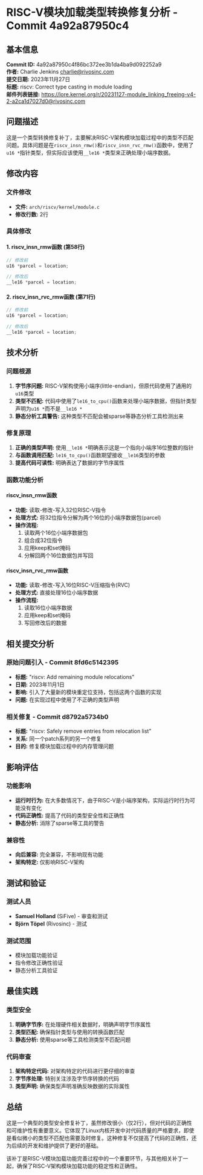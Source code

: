 # RISC-V模块加载类型转换修复分析 - Commit 4a92a87950c4

## 基本信息

**Commit ID:** 4a92a87950c4f86bc372ee3b1da4ba9d092252a9  
**作者:** Charlie Jenkins <charlie@rivosinc.com>  
**提交日期:** 2023年11月27日  
**标题:** riscv: Correct type casting in module loading  
**邮件列表链接:** https://lore.kernel.org/r/20231127-module_linking_freeing-v4-2-a2ca1d7027d0@rivosinc.com  

## 问题描述

这是一个类型转换修复补丁，主要解决RISC-V架构模块加载过程中的类型不匹配问题。具体问题是在`riscv_insn_rmw()`和`riscv_insn_rvc_rmw()`函数中，使用了`u16 *`指针类型，但实际应该使用`__le16 *`类型来正确处理小端序数据。

## 修改内容

### 文件修改
- **文件:** `arch/riscv/kernel/module.c`
- **修改行数:** 2行

### 具体修改

#### 1. riscv_insn_rmw函数 (第58行)
```c
// 修改前
u16 *parcel = location;

// 修改后
__le16 *parcel = location;
```

#### 2. riscv_insn_rvc_rmw函数 (第71行)
```c
// 修改前
u16 *parcel = location;

// 修改后
__le16 *parcel = location;
```

## 技术分析

### 问题根源
1. **字节序问题:** RISC-V架构使用小端序(little-endian)，但原代码使用了通用的`u16`类型
2. **类型不匹配:** 代码中使用了`le16_to_cpu()`函数来处理小端序数据，但指针类型声明为`u16 *`而不是`__le16 *`
3. **静态分析工具警告:** 这种类型不匹配会被sparse等静态分析工具检测出来

### 修复原理
1. **正确的类型声明:** 使用`__le16 *`明确表示这是一个指向小端序16位整数的指针
2. **与函数调用匹配:** `le16_to_cpu()`函数期望接收`__le16`类型的参数
3. **提高代码可读性:** 明确表达了数据的字节序属性

### 函数功能分析

#### riscv_insn_rmw函数
- **功能:** 读取-修改-写入32位RISC-V指令
- **处理方式:** 将32位指令分解为两个16位的小端序数据包(parcel)
- **操作流程:**
  1. 读取两个16位小端序数据包
  2. 组合成32位指令
  3. 应用keep和set掩码
  4. 分解回两个16位数据包并写回

#### riscv_insn_rvc_rmw函数
- **功能:** 读取-修改-写入16位RISC-V压缩指令(RVC)
- **处理方式:** 直接处理16位小端序数据
- **操作流程:**
  1. 读取16位小端序数据
  2. 应用keep和set掩码
  3. 写回修改后的数据

## 相关提交分析

### 原始问题引入 - Commit 8fd6c5142395
- **标题:** "riscv: Add remaining module relocations"
- **日期:** 2023年11月1日
- **影响:** 引入了大量新的模块重定位支持，包括这两个函数的实现
- **问题:** 在实现过程中使用了不正确的类型声明

### 相关修复 - Commit d8792a5734b0
- **标题:** "riscv: Safely remove entries from relocation list"
- **关系:** 同一个patch系列的另一个修复
- **目的:** 修复模块加载过程中的内存管理问题

## 影响评估

### 功能影响
- **运行时行为:** 在大多数情况下，由于RISC-V是小端序架构，实际运行时行为可能没有变化
- **代码正确性:** 提高了代码的类型安全性和正确性
- **静态分析:** 消除了sparse等工具的警告

### 兼容性
- **向后兼容:** 完全兼容，不影响现有功能
- **架构特定:** 仅影响RISC-V架构

## 测试和验证

### 测试人员
- **Samuel Holland** (SiFive) - 审查和测试
- **Björn Töpel** (Rivosinc) - 测试

### 测试范围
- 模块加载功能验证
- 指令修改正确性验证
- 静态分析工具验证

## 最佳实践

### 类型安全
1. **明确字节序:** 在处理硬件相关数据时，明确声明字节序属性
2. **类型匹配:** 确保指针类型与使用的转换函数匹配
3. **静态分析:** 使用sparse等工具检测类型不匹配问题

### 代码审查
1. **架构特定代码:** 对架构特定的代码进行更仔细的审查
2. **字节序处理:** 特别关注涉及字节序转换的代码
3. **类型声明:** 确保类型声明准确反映数据的实际属性

## 总结

这是一个典型的类型安全修复补丁，虽然修改很小（仅2行），但对代码的正确性和可维护性有重要意义。它体现了Linux内核开发中对代码质量的严格要求，即使是看似微小的类型不匹配也需要及时修复。这种修复不仅提高了代码的正确性，还为后续的开发和维护提供了更好的基础。

该补丁是RISC-V模块加载功能完善过程中的一个重要环节，与其他相关补丁一起，确保了RISC-V架构模块加载功能的稳定性和正确性。